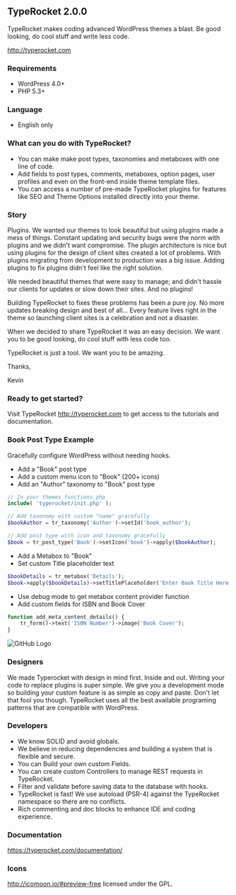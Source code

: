 ## TypeRocket 2.0.0
TypeRocket makes coding advanced WordPress themes a blast. Be good looking, do cool stuff and write less code.

http://typerocket.com

### Requirements

- WordPress 4.0+
- PHP 5.3+

### Language

- English only

### What can you do with TypeRocket?

- You can make make post types, taxonomies and metaboxes with one line of code.
- Add fields to post types, comments, metaboxes, option pages, user profiles and even on the front-end inside theme template files.
- You can access a number of pre-made TypeRocket plugins for features like SEO and Theme Options installed directly into your theme.

### Story

Plugins. We wanted our themes to look beautiful but using plugins made a mess of things. Constant updating and security bugs were the norm with plugins and we didn't want compromise. The plugin architecture is nice but using plugins for the design of client sites created a lot of problems. With plugins migrating from development to production was a big issue. Adding plugins to fix plugins didn't feel like the right solution.

We needed beautiful themes that were easy to manage; and didn't hassle our clients for updates or slow down their sites. And no plugins!

Building TypeRocket to fixes these problems has been a pure joy. No more updates breaking design and best of all... Every feature lives right in the theme so launching client sites is a celebration and not a disaster.

When we decided to share TypeRocket it was an easy decision. We want you to be good looking, do cool stuff with less code too.

TypeRocket is just a tool. We want you to be amazing.

Thanks,

Kevin

### Ready to get started?

Visit TypeRocket http://typerocket.com to get access to the tutorials and documentation.

### Book Post Type Example

Gracefully configure WordPress without needing hooks.

- Add a "Book" post type
- Add a custom menu icon to "Book" (200+ icons)
- Add an "Author" taxonomy to "Book" post type

```php
// In your themes functions.php
include( 'typerocket/init.php' );

// Add taxonomy with custom "name" gracefully
$bookAuthor = tr_taxonomy('Author')->setId('book_author');

// Add post type with icon and taxonomy gracefully
$book = tr_post_type('Book')->setIcon('book')->apply($bookAuthor);
```

- Add a Metabox to "Book"
- Set custom Title placeholder text

```php
$bookDetails = tr_metabox('Details');
$book->apply($bookDetails)->setTitlePlaceholder('Enter Book Title Here');
```

- Use debug mode to get metabox content provider function
- Add custom fields for ISBN and Book Cover

```php
function add_meta_content_details() {
    tr_form()->text('ISBN Number')->image('Book Cover');
}
```

![GitHub Logo](http://typerocket.com/github/typerocket-book-example.png)

### Designers

We made Typerocket with design in mind first. Inside and out. Writing your code to replace plugins is super simple. We give you a development mode so building your custom feature is as simple as copy and paste. Don't let that fool you though. TypeRocket uses all the best available programing patterns that are compatible with WordPress.

### Developers

- We know SOLID and avoid globals.
- We believe in reducing dependencies and building a system that is flexible and secure.
- You can Build your own custom Fields.
- You can create custom Controllers to manage REST requests in TypeRocket.
- Filter and validate before saving data to the database with hooks.
- TypeRocket is fast! We use autoload (PSR-4) against the TypeRocket namespace so there are no conflicts.
- Rich commenting and doc blocks to enhance IDE and coding experience.

### Documentation

https://typerocket.com/documentation/

### Icons

http://icomoon.io/#preview-free licensed under the GPL.